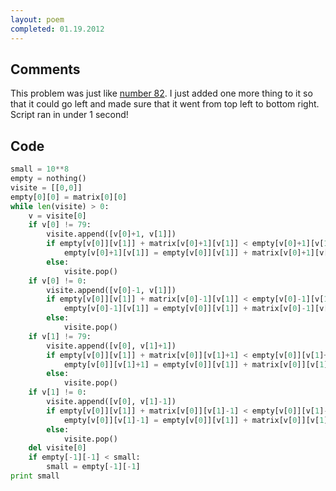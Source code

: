 ```yaml
---
layout: poem
completed: 01.19.2012
---
```


## Comments

This problem was just like [number 82](82). I just added one more thing to it
so that it could go left and made sure that it went from top left to bottom
right. Script ran in under 1 second!

## Code

```python
small = 10**8
empty = nothing()
visite = [[0,0]]
empty[0][0] = matrix[0][0]
while len(visite) > 0:
	v = visite[0]
	if v[0] != 79:
		visite.append([v[0]+1, v[1]])
		if empty[v[0]][v[1]] + matrix[v[0]+1][v[1]] < empty[v[0]+1][v[1]]:
			empty[v[0]+1][v[1]] = empty[v[0]][v[1]] + matrix[v[0]+1][v[1]]
		else:
			visite.pop()
	if v[0] != 0:
		visite.append([v[0]-1, v[1]])
		if empty[v[0]][v[1]] + matrix[v[0]-1][v[1]] < empty[v[0]-1][v[1]]:
			empty[v[0]-1][v[1]] = empty[v[0]][v[1]] + matrix[v[0]-1][v[1]]
		else:
			visite.pop()
	if v[1] != 79:
		visite.append([v[0], v[1]+1])
		if empty[v[0]][v[1]] + matrix[v[0]][v[1]+1] < empty[v[0]][v[1]+1]:
			empty[v[0]][v[1]+1] = empty[v[0]][v[1]] + matrix[v[0]][v[1]+1]
		else:
			visite.pop()
	if v[1] != 0:
		visite.append([v[0], v[1]-1])
		if empty[v[0]][v[1]] + matrix[v[0]][v[1]-1] < empty[v[0]][v[1]-1]:
			empty[v[0]][v[1]-1] = empty[v[0]][v[1]] + matrix[v[0]][v[1]-1]
		else:
			visite.pop()	
	del visite[0]
	if empty[-1][-1] < small:
		small = empty[-1][-1]
print small
```

